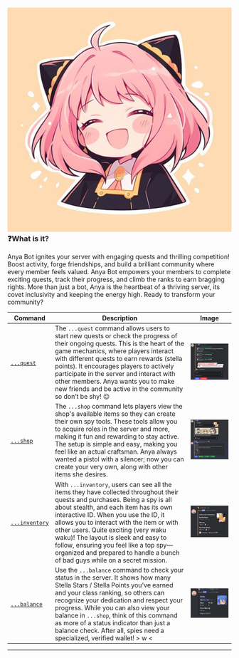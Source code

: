 

### ![Anya Bot](Repo/Images/anya_bot.webp)  ❓What is it?
Anya Bot ignites your server with engaging quests and thrilling competition!  Boost activity, forge friendships, and build a brilliant community where every member feels valued.  Anya Bot empowers your members to complete exciting quests, track their progress, and climb the ranks to earn bragging rights.  More than just a bot, Anya is the heartbeat of a thriving server, its covet inclusivity and keeping the energy high.  Ready to transform your community? 





| Command                | Description                                                                                                   | Image                                         |
|------------------------|---------------------------------------------------------------------------------------------------------------|-----------------------------------------------|
| [`...quest`](#quest)    | The `...quest` command allows users to start new quests or check the progress of their ongoing quests. This is the heart of the game mechanics, where players interact with different quests to earn rewards (stella points). It encourages players to actively participate in the server and interact with other members. Anya wants you to make new friends and be active in the community so don’t be shy! 😉 | ![Quest Image](Repo/Images/quest.webp)    |
| [`...shop`](#shop)      | The `...shop` command lets players view the shop's available items so they can create their own spy tools. These tools allow you to acquire roles in the server and more, making it fun and rewarding to stay active. The setup is simple and easy, making you feel like an actual craftsman. Anya always wanted a pistol with a silencer; now you can create your very own, along with other items she desires. | ![Shop Image](Repo/Images/shop.webp)      |
| [`...inventory`](#inventory) | With `...inventory`, users can see all the items they have collected throughout their quests and purchases. Being a spy is all about stealth, and each item has its own interactive ID. When you use the ID, it allows you to interact with the item or with other users. Quite exciting (very waku waku)! The layout is sleek and easy to follow, ensuring you feel like a top spy—organized and prepared to handle a bunch of bad guys while on a secret mission. | ![Inventory Image](Repo/Images/inventory.webp) |
| [`...balance`](#balance)    | Use the `...balance` command to check your status in the server. It shows how many Stella Stars / Stella Points you've earned and your class ranking, so others can recognize your dedication and respect your progress. While you can also view your balance in `...shop`, think of this command as more of a status indicator than just a balance check. After all, spies need a specialized, verified wallet! > w < | ![Balance Image](Repo/Images/balance.webp) |

---

